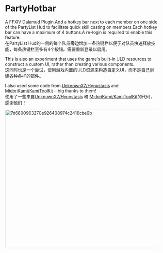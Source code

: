 # PartyHotbar
A FFXIV Dalamud Plugin.Add a hotkey bar next to each member on one side of the PartyList Hud to facilitate quick skill casting on members.Each hotkey bar can have a maximum of 4 buttons.A re-login is required to enable this feature.  
在PartyList Hud的一侧的每个队员旁边增加一条热键栏以便于对队员快速释放技能，每条热键栏至多有4个按钮。需要重新登录以启用。  

This is also an experiment that uses the game's built-in ULD resources to construct a custom UI, rather than creating various components.  
这同时也是一个尝试，使用游戏内置的ULD资源来构造自定义UI，而不是自己创建各种各样的部件。  

I also used some code from [UnknownX7/Hypostasis](https://github.com/UnknownX7/Hypostasis) and [MidoriKami/KamiToolKit](https://github.com/MidoriKami/KamiToolKit) – big thanks to them!  
使用了一些来自[UnknownX7/Hypostasis](https://github.com/UnknownX7/Hypostasis) 和 [MidoriKami/KamiToolKit](https://github.com/MidoriKami/KamiToolKit)的代码，感谢他们！  

<img width="1213" height="456" alt="7d6800903270e926408974c2416cbe9b" src="https://github.com/user-attachments/assets/8bfdc14b-292e-4309-9d49-fb046e6b5ad7" />

